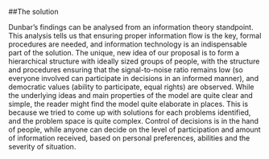 ##The solution

Dunbar’s findings can be analysed from an information theory standpoint. This analysis tells us that ensuring proper information flow is the key, formal procedures are needed, and information technology is an indispensable part of the solution.
The unique, new idea of our proposal is to form a hierarchical structure with ideally sized groups of people, with the structure and procedures ensuring that the signal-to-noise ratio remains low (so everyone involved can participate in decisions in an informed manner), and democratic values (ability to participate, equal rights) are observed.
While the underlying ideas and main properties of the model are quite clear and simple, the reader might find the model quite elaborate in places. This is because we tried to come up with solutions for each problems identified, and the problem space is quite complex.
Control of decisions is in the hand of people, while anyone can decide on the level of participation and amount of information received, based on personal preferences, abilities and the severity of situation.

